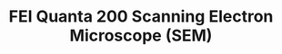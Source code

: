 ---
style: style4
image_path: images/SEM.jpeg
link_path: portfolio_posts/schottky.html 
title: FEI Quanta 200 Scanning Electron Microscope (SEM)
caption: FEI Quanta 200 Scanning Electron Microscope maintenance (filament, gauge) and electron beam lithography procedure including DesignCAD and NPGS
---